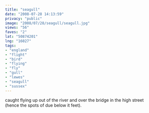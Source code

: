 ```yaml
---
title: "seagull"
date: "2008-07-28 14:13:59"
privacy: "public"
image: "2008/07/28/seagull/seagull.jpg"
views: "56"
faves: "2"
lat: "50874201"
lng: "16027"
tags:
- "england"
- "flight"
- "bird"
- "flying"
- "fly"
- "gull"
- "lewes"
- "seagull"
- "sussex"
---
```

caught flying up out of the river and over the bridge in the high street (hence the spots of due below it feet).<a href="/photos/2008/07/28/seagull"></a>
